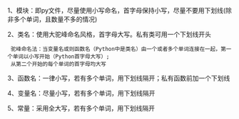 1、模块：即py文件，尽量使用小写命名，首字母保持小写，尽量不要用下划线(除非多个单词，且数量不多的情况)

2、类名：使用大驼峰命名风格，首字母大写。私有类可用一个下划线开头

	 驼峰命名法：当变量名或则函数名（Python中是类名）由一个或者多个单词连接在一起，第一个单词以小写开始（Python首字母大写）;
	 从第二个开始的每个单词的首字母均大写
	  
3、函数名：一律小写，若有多个单词，用下划线隔开；私有函数前加一个下划线

4、变量名：尽量小写，若有多个单词，用下划线隔开

5、常量：采用全大写，若有多个单词，用下划线隔开
